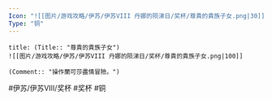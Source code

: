 ```yaml
---
Icon: "![[图片/游戏攻略/伊苏/伊苏VIII 丹娜的陨涕日/奖杯/尊貴的貴族子女.png|30]]"
Type: "铜"
---
```

```ad-common-bronze-trophy
title: (Title:: "尊貴的貴族子女")
![[图片/游戏攻略/伊苏/伊苏VIII 丹娜的陨涕日/奖杯/尊貴的貴族子女.png|100]]

(Comment:: "操作蘭可莎盡情冒險。")
```

#伊苏/伊苏VIII/奖杯 #奖杯 #铜
